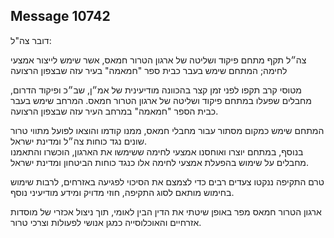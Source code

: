## Message 10742

דובר צה"ל: 

צה״ל תקף מתחם פיקוד ושליטה של ארגון הטרור חמאס, אשר שימש לייצור אמצעי לחימה; המתחם שימש בעבר כבית ספר "חמאמה" בעיר עזה שבצפון הרצועה 

מטוסי קרב תקפו לפני זמן קצר בהכוונה מודיעינית של אמ״ן, שב״כ ופיקוד הדרום, מחבלים שפעלו במתחם פיקוד ושליטה של ארגון הטרור חמאס. המרחב שימש בעבר כבית הספר "חמאמה" במרחב העיר עזה שבצפון הרצועה.

המתחם שימש כמקום מסתור עבור מחבלי חמאס, ממנו קודמו והוצאו לפועל מתווי טרור שונים נגד כוחות צה״ל ומדינת ישראל.  
בנוסף, במתחם יוצרו ואוחסנו אמצעי לחימה ששימשו את הארגון, הוכשרו והתאמנו מחבלים על שימוש בהפעלת אמצעי לחימה אלו כנגד כוחות הביטחון ומדינת ישראל. 

טרם התקיפה ננקטו צעדים רבים כדי לצמצם את הסיכוי לפגיעה באזרחים, לרבות שימוש בחימוש מותאם לסוג התקיפה, חוזי מדויק ומידע מודיעיני נוסף.

ארגון הטרור חמאס מפר באופן שיטתי את הדין הבין לאומי, תוך ניצול אכזרי של מוסדות אזרחיים והאוכלוסייה כמגן אנושי לפעולות וצרכי טרור.

